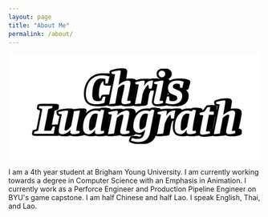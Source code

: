 ```yaml
---
layout: page
title: "About Me"
permalink: /about/
---
```


![Picture 1](/assets/inkpx-word-art.png)

I am a 4th year student at Brigham Young University. I am currently working towards a degree in Computer Science with an Emphasis in Animation. I currently work as a Perforce Engineer and Production Pipeline Engineer on BYU's game capstone. I am half Chinese and half Lao. I speak English, Thai, and Lao.
